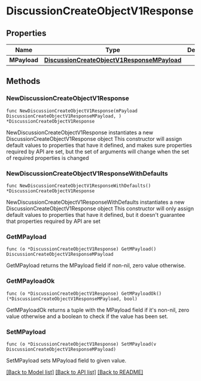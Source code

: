 # DiscussionCreateObjectV1Response

## Properties

Name | Type | Description | Notes
------------ | ------------- | ------------- | -------------
**MPayload** | [**DiscussionCreateObjectV1ResponseMPayload**](DiscussionCreateObjectV1ResponseMPayload.md) |  | 

## Methods

### NewDiscussionCreateObjectV1Response

`func NewDiscussionCreateObjectV1Response(mPayload DiscussionCreateObjectV1ResponseMPayload, ) *DiscussionCreateObjectV1Response`

NewDiscussionCreateObjectV1Response instantiates a new DiscussionCreateObjectV1Response object
This constructor will assign default values to properties that have it defined,
and makes sure properties required by API are set, but the set of arguments
will change when the set of required properties is changed

### NewDiscussionCreateObjectV1ResponseWithDefaults

`func NewDiscussionCreateObjectV1ResponseWithDefaults() *DiscussionCreateObjectV1Response`

NewDiscussionCreateObjectV1ResponseWithDefaults instantiates a new DiscussionCreateObjectV1Response object
This constructor will only assign default values to properties that have it defined,
but it doesn't guarantee that properties required by API are set

### GetMPayload

`func (o *DiscussionCreateObjectV1Response) GetMPayload() DiscussionCreateObjectV1ResponseMPayload`

GetMPayload returns the MPayload field if non-nil, zero value otherwise.

### GetMPayloadOk

`func (o *DiscussionCreateObjectV1Response) GetMPayloadOk() (*DiscussionCreateObjectV1ResponseMPayload, bool)`

GetMPayloadOk returns a tuple with the MPayload field if it's non-nil, zero value otherwise
and a boolean to check if the value has been set.

### SetMPayload

`func (o *DiscussionCreateObjectV1Response) SetMPayload(v DiscussionCreateObjectV1ResponseMPayload)`

SetMPayload sets MPayload field to given value.



[[Back to Model list]](../README.md#documentation-for-models) [[Back to API list]](../README.md#documentation-for-api-endpoints) [[Back to README]](../README.md)


